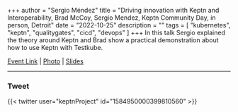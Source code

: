 +++
author = "Sergio Méndez"
title = "Driving innovation with Keptn and Interoperability, Brad McCoy, Sergio Mendez, Keptn Community Day, in person, Detroit"
date = "2022-10-25"
description = ""
tags = [
    "kubernetes",
    "keptn",
    "qualitygates",
    "cicd",
    "devops"
]
+++
In this talk Sergio explained the theory around Keptn and Brad show a practical demonstration about how to use Keptn with Testkube.

[Event Link](https://kccncna2022.sched.com/event/1Atcb/keptn-community-day) | [Photo](https://twitter.com/grabnerandi/status/1584950799511465984) |
[Slides](https://docs.google.com/presentation/d/1Np2liC2pTKINTbYDKtGaR2-6UJO3CgVI/edit?usp=sharing&ouid=117971317963904890005&rtpof=true&sd=true)
<!--more-->
---

### Tweet

{{< twitter user="keptnProject" id="1584950000399810560" >}}

<br>